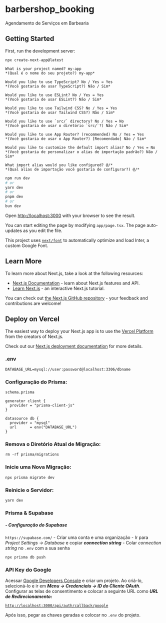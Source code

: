 # barbershop_booking
Agendamento de Serviços em Barbearia


## Getting Started

First, run the development server:

`npx create-next-app@latest`

```
What is your project named? my-app
*(Qual é o nome do seu projeto?) my-app*

Would you like to use TypeScript? No / Yes = Yes
*(Você gostaria de usar TypeScript?) Não / Sim*

Would you like to use ESLint? No / Yes = Yes
*(Você gostaria de usar ESLint?) Não / Sim*

Would you like to use Tailwind CSS? No / Yes = Yes
*(Você gostaria de usar Tailwind CSS?) Não / Sim*

Would you like to use `src/` directory? No / Yes = No
*(Você gostaria de usar o diretório `src/`?) Não / Sim*

Would you like to use App Router? (recommended) No / Yes = Yes
*(Você gostaria de usar o App Router?) [Recomendado] Não / Sim*

Would you like to customize the default import alias? No / Yes = No
*(Você gostaria de personalizar o alias de importação padrão?) Não / Sim*

What import alias would you like configured? @/*
*(Qual alias de importação você gostaria de configurar?) @/*
```


```bash
npm run dev
# or
yarn dev
# or
pnpm dev
# or
bun dev
```

Open [http://localhost:3000](http://localhost:3000) with your browser to see the result.

You can start editing the page by modifying `app/page.tsx`. The page auto-updates as you edit the file.

This project uses [`next/font`](https://nextjs.org/docs/basic-features/font-optimization) to automatically optimize and load Inter, a custom Google Font.

## Learn More

To learn more about Next.js, take a look at the following resources:

- [Next.js Documentation](https://nextjs.org/docs) - learn about Next.js features and API.
- [Learn Next.js](https://nextjs.org/learn) - an interactive Next.js tutorial.

You can check out [the Next.js GitHub repository](https://github.com/vercel/next.js/) - your feedback and contributions are welcome!

## Deploy on Vercel

The easiest way to deploy your Next.js app is to use the [Vercel Platform](https://vercel.com/new?utm_medium=default-template&filter=next.js&utm_source=create-next-app&utm_campaign=create-next-app-readme) from the creators of Next.js.

Check out our [Next.js deployment documentation](https://nextjs.org/docs/deployment) for more details.

### .env
`DATABASE_URL=mysql://user:password@localhost:3306/dbname`

### Configuração do Prisma: 
`schema.prisma`
```
generator client {
  provider = "prisma-client-js"
}

datasource db {
  provider = "mysql"
  url      = env("DATABASE_URL")
}
```

### Remova o Diretório Atual de Migração:
`rm -rf prisma/migrations`

### Inicie uma Nova Migração:
`npx prisma migrate dev`

### Reinicie o Servidor:
`yarn dev`


### Prisma & Supabase
##### - Configuração do Supabase
`https://supabase.com/`
    - Criar uma conta e uma organização
    - Ir para *Project Settings → Database* e copiar ***connection string***
    - Colar *connection string* no `.env` com a sua senha
  
`npx prisma db push`

### API Key do Google

Acessar [Google Developers Console](https://console.cloud.google.com/) e criar um projeto.  Ao criá-lo, selecioná-lo e ir em ***Menu → Credenciais → ID do Cliente OAuth***. Configurar as telas de consentimento e colocar a seguinte URL como ***URL de Redirecionamento:***

[`http://localhost:3000/api/auth/callback/google`](http://localhost:3000/api/auth/callback/google)

Após isso, pegar as chaves geradas e colocar no `.env` do projeto.